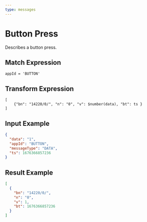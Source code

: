```yaml
---
type: messages
---
```


# Button Press

Describes a button press.

## Match Expression

```jsonata
appId = 'BUTTON'
```

## Transform Expression

```jsonata
[
    {"bn": "14220/0/", "n": "0", "v": $number(data), "bt": ts }
]
```

## Input Example

```json
{
  "data": "1",
  "appId": "BUTTON",
  "messageType": "DATA",
  "ts": 1676366857236
}
```

## Result Example

```json
[
  {
    "bn": "14220/0/",
    "n": "0",
    "v": 1,
    "bt": 1676366857236
  }
]
```
